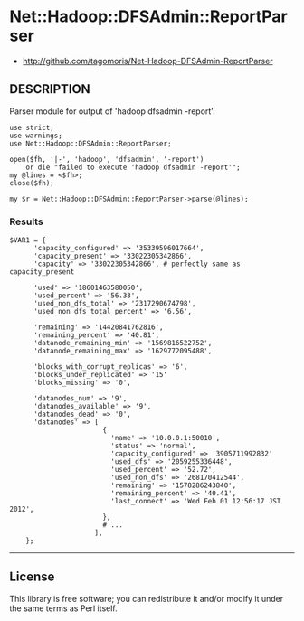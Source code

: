 # Net::Hadoop::DFSAdmin::ReportParser

* http://github.com/tagomoris/Net-Hadoop-DFSAdmin-ReportParser

## DESCRIPTION

Parser module for output of 'hadoop dfsadmin -report'.

    use strict;
    use warnings;
    use Net::Hadoop::DFSAdmin::ReportParser;
    
    open($fh, '|-', 'hadoop', 'dfsadmin', '-report')
        or die "failed to execute 'hadoop dfsadmin -report'";
    my @lines = <$fh>;
    close($fh);

    my $r = Net::Hadoop::DFSAdmin::ReportParser->parse(@lines);

### Results

    $VAR1 = {
          'capacity_configured' => '35339596017664',
          'capacity_present' => '33022305342866',
          'capacity' => '33022305342866', # perfectly same as capacity_present
          
          'used' => '18601463580050',
          'used_percent' => '56.33',
          'used_non_dfs_total' => '2317290674798',
          'used_non_dfs_total_percent' => '6.56',
          
          'remaining' => '14420841762816',
          'remaining_percent' => '40.81',
          'datanode_remaining_min' => '1569816522752',
          'datanode_remaining_max' => '1629772095488',
          
          'blocks_with_corrupt_replicas' => '6',
          'blocks_under_replicated' => '15'
          'blocks_missing' => '0',
          
          'datanodes_num' => '9',
          'datanodes_available' => '9',
          'datanodes_dead' => '0',
          'datanodes' => [
                           {
                             'name' => '10.0.0.1:50010',
                             'status' => 'normal',
                             'capacity_configured' => '3905711992832'
                             'used_dfs' => '2059255336448',
                             'used_percent' => '52.72',
                             'used_non_dfs' => '268170412544',
                             'remaining' => '1578286243840',
                             'remaining_percent' => '40.41',
                             'last_connect' => 'Wed Feb 01 12:56:17 JST 2012',
                           },
                           # ...
                         ],
        };

* * * * *

## License

This library is free software; you can redistribute it and/or modify
it under the same terms as Perl itself.

